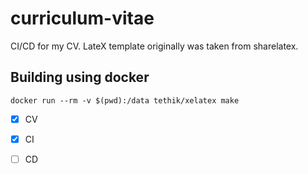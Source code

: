 # curriculum-vitae
CI/CD for my CV. LateX template originally was taken from sharelatex.

## Building using docker
```
docker run --rm -v $(pwd):/data tethik/xelatex make
```

- [x] CV
- [x] CI
- [ ] CD


